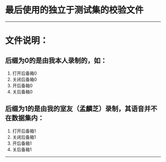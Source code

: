 # 最后使用的独立于测试集的校验文件
-------------------
# 文件说明：
## 后缀为0的是由我本人录制的，如：   
1. 打开后备箱0   
2. 关闭后备箱0   
3. 开后备箱0   
4. 关后备箱0   

## 后缀为1的是由我的室友（孟麟芝）录制，其语音并不在数据集内：
1. 打开后备箱1    
2. 关闭后备箱1   
3. 开后备箱1   
4. 关后备箱1   


-------------------